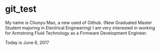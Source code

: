 # git_test
My name is Chunyu Mao, a new used of Github. (New Graduated Master Student majoring in Electrical Engineering)
I am very interested in working for Armstrong Fluid Technology as a Firmware Development Engineer.

Today is June 6, 2017

